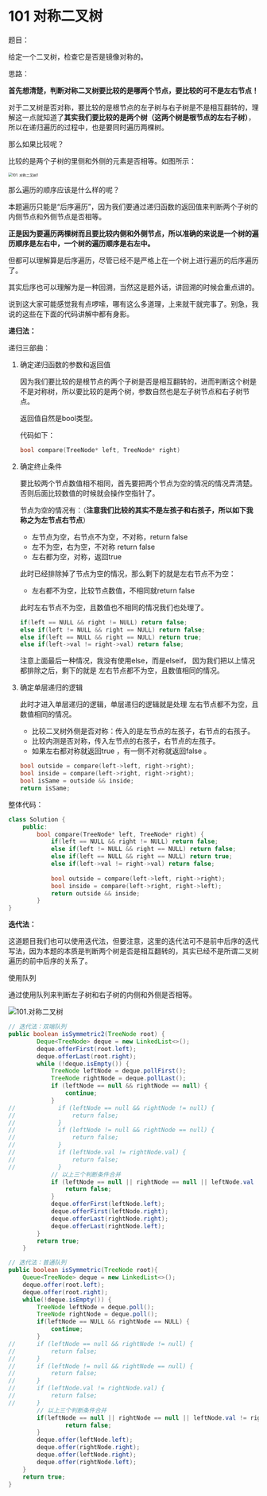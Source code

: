 # 101 对称二叉树

题目：

给定一个二叉树，检查它是否是镜像对称的。



思路：

**首先想清楚，判断对称二叉树要比较的是哪两个节点，要比较的可不是左右节点！**

对于二叉树是否对称，要比较的是根节点的左子树与右子树是不是相互翻转的，理解这一点就知道了**其实我们要比较的是两个树（这两个树是根节点的左右子树）**，所以在递归遍历的过程中，也是要同时遍历两棵树。

那么如果比较呢？

比较的是两个子树的里侧和外侧的元素是否相等。如图所示：

<img src="https://img-blog.csdnimg.cn/20210203144624414.png" alt="101. 对称二叉树1" style="zoom:50%;" />

那么遍历的顺序应该是什么样的呢？

本题遍历只能是“后序遍历”，因为我们要通过递归函数的返回值来判断两个子树的内侧节点和外侧节点是否相等。

**正是因为要遍历两棵树而且要比较内侧和外侧节点，所以准确的来说是一个树的遍历顺序是左右中，一个树的遍历顺序是右左中。**

但都可以理解算是后序遍历，尽管已经不是严格上在一个树上进行遍历的后序遍历了。

其实后序也可以理解为是一种回溯，当然这是题外话，讲回溯的时候会重点讲的。

说到这大家可能感觉我有点啰嗦，哪有这么多道理，上来就干就完事了。别急，我说的这些在下面的代码讲解中都有身影。



**递归法：**

递归三部曲：

1. 确定递归函数的参数和返回值

   因为我们要比较的是根节点的两个子树是否是相互翻转的，进而判断这个树是不是对称树，所以要比较的是两个树，参数自然也是左子树节点和右子树节点。

   返回值自然是bool类型。

   代码如下：

   ```c++
   bool compare(TreeNode* left, TreeNode* right)
   ```

2. 确定终止条件

   要比较两个节点数值相不相同，首先要把两个节点为空的情况的情况弄清楚。否则后面比较数值的时候就会操作空指针了。

   节点为空的情况有：（**注意我们比较的其实不是左孩子和右孩子，所以如下我称之为左节点右节点**）

   - 左节点为空，右节点不为空，不对称，return false
   - 左不为空，右为空，不对称 return false
   - 左右都为空，对称，返回true

   此时已经排除掉了节点为空的情况，那么剩下的就是左右节点不为空：

   - 左右都不为空，比较节点数值，不相同就return false

   此时左右节点不为空，且数值也不相同的情况我们也处理了。

   ```c++
   if(left == NULL && right != NULL) return false;
   else if(left != NULL && right == NULL) return false;
   else if(left == NULL && right == NULL) return true;
   else if(left->val != right->val) return false;
   ```

   注意上面最后一种情况，我没有使用else，而是elseif， 因为我们把以上情况都排除之后，剩下的就是 左右节点都不为空，且数值相同的情况。

3. 确定单层递归的逻辑

   此时才进入单层递归的逻辑，单层递归的逻辑就是处理 左右节点都不为空，且数值相同的情况。

   - 比较二叉树外侧是否对称：传入的是左节点的左孩子，右节点的右孩子。
   - 比较内测是否对称，传入左节点的右孩子，右节点的左孩子。
   - 如果左右都对称就返回true ，有一侧不对称就返回false 。

   ```c++
   bool outside = compare(left->left, right->right);
   bool inside = compare(left->right, right->right);
   bool isSame = outside && inside;
   return isSame;
   ```

   

整体代码：



```c++
class Solution {
    public:
    	bool compare(TreeNode* left, TreeNode* right) {
            if(left == NULL && right != NULL) return false;
            else if(left != NULL && right == NULL) return false;
            else if(left == NULL && right == NULL) return true;
            else if(left->val != right->val) return false;
            
            bool outside = compare(left->left, right->right);
            bool inside = compare(left->right, right->left);
            return outside && inside;
        }
}
```



**迭代法：**

这道题目我们也可以使用迭代法，但要注意，这里的迭代法可不是前中后序的迭代写法，因为本题的本质是判断两个树是否是相互翻转的，其实已经不是所谓二叉树遍历的前中后序的关系了。

使用队列

通过使用队列来判断左子树和右子树的内侧和外侧是否相等。

![101.对称二叉树](https://tva1.sinaimg.cn/large/008eGmZEly1gnwcimlj8lg30hm0bqnpd.gif)

```java
// 迭代法：双端队列
public boolean isSymmetric2(TreeNode root) {
        Deque<TreeNode> deque = new LinkedList<>();
        deque.offerFirst(root.left);
        deque.offerLast(root.right);
        while (!deque.isEmpty()) {
            TreeNode leftNode = deque.pollFirst();
            TreeNode rightNode = deque.pollLast();
            if (leftNode == null && rightNode == null) {
                continue;
            }
//            if (leftNode == null && rightNode != null) {
//                return false;
//            }
//            if (leftNode != null && rightNode == null) {
//                return false;
//            }
//            if (leftNode.val != rightNode.val) {
//                return false;
//            }
            // 以上三个判断条件合并
            if (leftNode == null || rightNode == null || leftNode.val != rightNode.val) {
                return false;
            }
            deque.offerFirst(leftNode.left);
            deque.offerFirst(leftNode.right);
            deque.offerLast(rightNode.right);
            deque.offerLast(rightNode.left);
        }
        return true;
    }

// 迭代法：普通队列
public boolean isSymmetric(TreeNode root){
    Queue<TreeNode> deque = new LinkedList<>();
    deque.offer(root.left);
    deque.offer(root.right);
    while(!deque.isEmpty()) {
        TreeNode leftNode = deque.poll();
        TreeNode rightNode = deque.poll();
        if(leftNode == NULL && rightNode == NULL) {
            continue;
        }
//      if (leftNode == null && rightNode != null) {
//          return false;
//      }
//      if (leftNode != null && rightNode == null) {
//          return false;
//      }
//      if (leftNode.val != rightNode.val) {
//          return false;
//      }
        // 以上三个判断条件合并
        if(leftNode == null || rightNode == null || leftNode.val != rightNode.val) {
                return false;
        }
        deque.offer(leftNode.left);
        deque.offer(rightNode.right);
        deque.offer(leftNode.right);
        deque.offer(rightNode.left);
    }
    return true;
}
```



